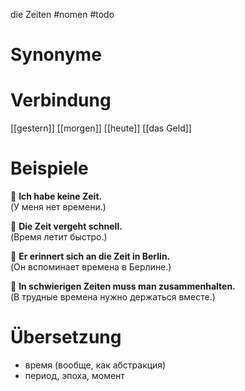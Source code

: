 die Zeiten
#nomen
#todo
# Synonyme

# Verbindung 
[[gestern]]
[[morgen]]
[[heute]]
[[das Geld]]

# Beispiele
🔹 **Ich habe keine Zeit.**  
(У меня нет времени.)

🔹 **Die Zeit vergeht schnell.**  
(Время летит быстро.)

🔹 **Er erinnert sich an die Zeit in Berlin.**  
(Он вспоминает времена в Берлине.)

🔹 **In schwierigen Zeiten muss man zusammenhalten.**  
(В трудные времена нужно держаться вместе.)
# Übersetzung
- время (вообще, как абстракция)  
- период, эпоха, момент